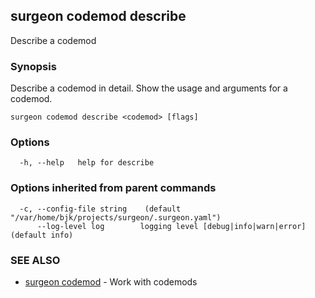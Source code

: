 ## surgeon codemod describe

Describe a codemod

### Synopsis

Describe a codemod in detail.
Show the usage and arguments for a codemod.

```
surgeon codemod describe <codemod> [flags]
```

### Options

```
  -h, --help   help for describe
```

### Options inherited from parent commands

```
  -c, --config-file string    (default "/var/home/bjk/projects/surgeon/.surgeon.yaml")
      --log-level log        logging level [debug|info|warn|error] (default info)
```

### SEE ALSO

* [surgeon codemod](surgeon_codemod.md)	 - Work with codemods

